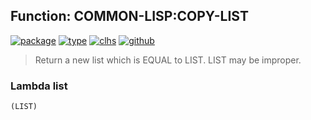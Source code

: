 ## Function: COMMON-LISP:COPY-LIST
[![package](https://img.shields.io/badge/Package-COMMON--LISP-5f9ea0.svg?style=social&colorA=999999)](../) [![type](https://img.shields.io/badge/Type-Function-5f9ea0.svg?style=social&colorA=999999)](../#function) [![clhs](https://img.shields.io/badge/CLHS-COPY--LIST-5f9ea0.svg?style=social&colorA=999999)](http://www.lispworks.com/documentation/HyperSpec/Body/f_cp_lis.htm) [![github](https://img.shields.io/badge/GitHub-View_the_source-5f9ea0.svg?style=social&colorA=999999&logo=github)](https://github.com/sbcl/sbcl/blob/master/src/code/list.lisp/) 

> Return a new list which is EQUAL to LIST. LIST may be improper.

### Lambda list
```
(LIST)
```
